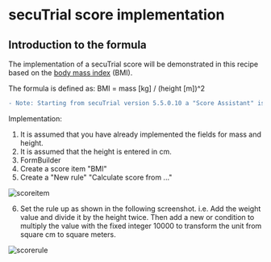 # secuTrial score implementation

Introduction to the formula
------

The implementation of a secuTrial score will be demonstrated in this recipe based on the [body mass index](https://en.wikipedia.org/wiki/Body_mass_index) (BMI). 

The formula is defined as:
BMI = mass [kg] / (height [m])^2

```diff
- Note: Starting from secuTrial version 5.5.0.10 a "Score Assistant" is available.
```
Implementation:
1. It is assumed that you have already implemented the fields for mass and height. 
2. It is assumed that the height is entered in cm.
3. FormBuilder
4. Create a score item "BMI"
5. Create a "New rule" "Calculate score from ..."

![scoreitem](https://github.com/PatrickRWright/SCTO/blob/master/DM/secuTrial/recipes/score_calculation/fig/score_item_bmi.png)

6. Set the rule up as shown in the following screenshot. i.e. Add the weight value and divide it by the height twice. Then add a new or condition to multiply the value with the fixed integer 10000 to transform the unit from square cm to square meters.

![scorerule](https://github.com/PatrickRWright/SCTO/blob/master/DM/secuTrial/recipes/score_calculation/fig/calculate_score_from.png)
